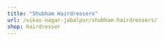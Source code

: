 ```yaml
---
title: "Shubham Hairdressers"
url: /vikas-nagar-jabalpur/shubham-hairdressers/
shop: hairdresser
---
```

